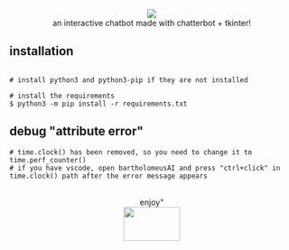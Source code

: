<p align=center>

  <img src="https://i.imgur.com/8VhDMdu.png"/>

<br>
  <span>an interactive chatbot made with chatterbot + tkinter!
  <br>
</p>
  
  ## installation

```console

# install python3 and python3-pip if they are not installed

# install the requirements
$ python3 -m pip install -r requirements.txt
```

  ## debug "attribute error"
```console
# time.clock() has been removed, so you need to change it to time.perf_counter()
# if you have vscode, open bartholomeusAI and press "ctrl+click" in time.clock() path after the error message appears
```

<p align=center>
  <br>
  <span>enjoy"
  <br>

  <img src="https://i.imgur.com/hQbeGJG.png" width="100" height="60">
</p>
